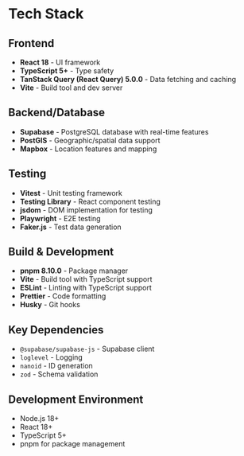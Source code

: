 # Tech Stack

## Frontend
- **React 18** - UI framework
- **TypeScript 5+** - Type safety
- **TanStack Query (React Query) 5.0.0** - Data fetching and caching
- **Vite** - Build tool and dev server

## Backend/Database
- **Supabase** - PostgreSQL database with real-time features
- **PostGIS** - Geographic/spatial data support
- **Mapbox** - Location features and mapping

## Testing
- **Vitest** - Unit testing framework
- **Testing Library** - React component testing
- **jsdom** - DOM implementation for testing
- **Playwright** - E2E testing
- **Faker.js** - Test data generation

## Build & Development
- **pnpm 8.10.0** - Package manager
- **Vite** - Build tool with TypeScript support
- **ESLint** - Linting with TypeScript support
- **Prettier** - Code formatting
- **Husky** - Git hooks

## Key Dependencies
- `@supabase/supabase-js` - Supabase client
- `loglevel` - Logging
- `nanoid` - ID generation
- `zod` - Schema validation

## Development Environment
- Node.js 18+
- React 18+
- TypeScript 5+
- pnpm for package management